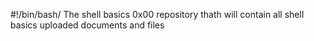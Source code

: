 #!/bin/bash/
The shell basics 0x00 repository thath will contain all shell basics uploaded documents and files

